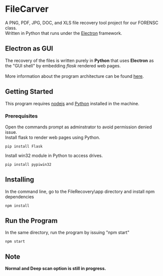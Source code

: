 # FileCarver
A PNG, PDF, JPG, DOC, and XLS file recovery tool project for our FORENSC class. <br/>
Written in Python that runs under the [Electron](http://electron.atom.io/) framework.<br/>

## Electron as GUI
The recovery of the files is written purely in **Python** that uses **Electron** as the "GUI shell" by embedding *flask* rendered web pages. <br/><br/>
More information about the program architecture can be found [here](https://www.fyears.org/2015/06/electron-as-gui-of-python-apps.html).

## Getting Started
This program requires [nodejs](https://nodejs.org/en/) and [Python](https://www.python.org/) installed in the machine.

### Prerequisites
Open the commands prompt as adminstrator to avoid permission denied issue. <br/>
Install flask to render web pages using Python.
```
pip install Flask
```
Install win32 module in Python to access drives.
```
pip install pypiwin32
```


## Installing
In the command line, go to the FileRecovery\app directory and install npm dependencies
```
npm install
```

## Run the Program
In the same directory, run the program by issuing "npm start"
```
npm start
```

## Note
**Normal and Deep scan option is still in progress.**

